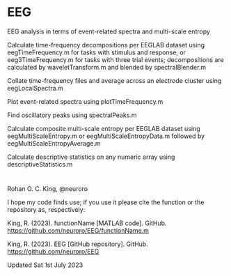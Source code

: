 # EEG

EEG analysis in terms of event-related spectra and multi-scale entropy

Calculate time-frequency decompositions per EEGLAB dataset using eegTimeFrequency.m for tasks with stimulus and response, or eeg3TimeFrequency.m for tasks with three trial events; decompositions are calculated by waveletTransform.m and blended by spectralBlender.m

Collate time-frequency files and average across an electrode cluster using eegLocalSpectra.m

Plot event-related spectra using plotTimeFrequency.m

Find oscillatory peaks using spectralPeaks.m

Calculate composite multi-scale entropy per EEGLAB dataset using eegMultiScaleEntropy.m or eegMultiScaleEntropyData.m followed by eegMultiScaleEntropyAverage.m

Calculate descriptive statistics on any numeric array using descriptiveStatistics.m

#
Rohan O. C. King, @neuroro

I hope my code finds use; if you use it please cite the function or the repository as, respectively:

King, R. (2023). functionName [MATLAB code]. GitHub. https://github.com/neuroro/EEG/functionName.m

King, R. (2023). EEG [GitHub repository]. GitHub. https://github.com/neuroro/EEG

Updated Sat 1st July 2023

